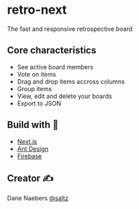 # retro-next

The fast and responsive retrospective board

## Core characteristics

-   See active board members
-   Vote on items
-   Drag and drop items accross columns
-   Group items
-   View, edit and delete your boards
-   Export to JSON

## Build with 🔨

-   [Next.js](https://github.com/vercel/next.js)
-   [Ant Design](https://github.com/ant-design/ant-design)
-   [Firebase](https://github.com/topics/firebase)

## Creator ✍️

Dane Naebers [@saltz](https://dane.naebers.net)
